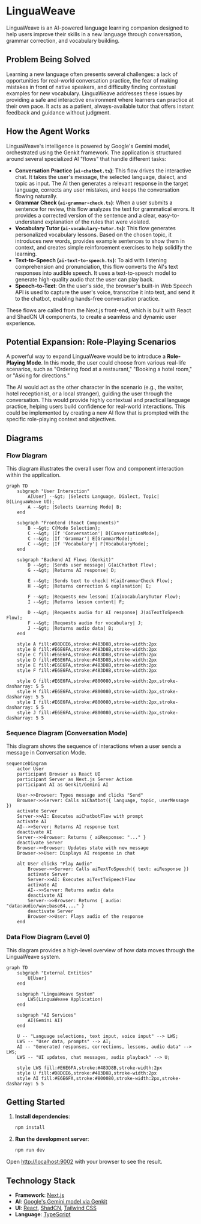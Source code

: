 # LinguaWeave

LinguaWeave is an AI-powered language learning companion designed to help users improve their skills in a new language through conversation, grammar correction, and vocabulary building.

## Problem Being Solved

Learning a new language often presents several challenges: a lack of opportunities for real-world conversation practice, the fear of making mistakes in front of native speakers, and difficulty finding contextual examples for new vocabulary. LinguaWeave addresses these issues by providing a safe and interactive environment where learners can practice at their own pace. It acts as a patient, always-available tutor that offers instant feedback and guidance without judgment.

## How the Agent Works

LinguaWeave's intelligence is powered by Google's Gemini model, orchestrated using the Genkit framework. The application is structured around several specialized AI "flows" that handle different tasks:

*   **Conversation Practice (`ai-chatbot.ts`)**: This flow drives the interactive chat. It takes the user's message, the selected language, dialect, and topic as input. The AI then generates a relevant response in the target language, corrects any user mistakes, and keeps the conversation flowing naturally.
*   **Grammar Check (`ai-grammar-check.ts`)**: When a user submits a sentence for review, this flow analyzes the text for grammatical errors. It provides a corrected version of the sentence and a clear, easy-to-understand explanation of the rules that were violated.
*   **Vocabulary Tutor (`ai-vocabulary-tutor.ts`)**: This flow generates personalized vocabulary lessons. Based on the chosen topic, it introduces new words, provides example sentences to show them in context, and creates simple reinforcement exercises to help solidify the learning.
*   **Text-to-Speech (`ai-text-to-speech.ts`)**: To aid with listening comprehension and pronunciation, this flow converts the AI's text responses into audible speech. It uses a text-to-speech model to generate high-quality audio that the user can play back.
*   **Speech-to-Text**: On the user's side, the browser's built-in Web Speech API is used to capture the user's voice, transcribe it into text, and send it to the chatbot, enabling hands-free conversation practice.

These flows are called from the Next.js front-end, which is built with React and ShadCN UI components, to create a seamless and dynamic user experience.

## Potential Expansion: Role-Playing Scenarios

A powerful way to expand LinguaWeave would be to introduce a **Role-Playing Mode**. In this mode, the user could choose from various real-life scenarios, such as "Ordering food at a restaurant," "Booking a hotel room," or "Asking for directions."

The AI would act as the other character in the scenario (e.g., the waiter, hotel receptionist, or a local stranger), guiding the user through the conversation. This would provide highly contextual and practical language practice, helping users build confidence for real-world interactions. This could be implemented by creating a new AI flow that is prompted with the specific role-playing context and objectives.

## Diagrams

### Flow Diagram

This diagram illustrates the overall user flow and component interaction within the application.

```mermaid
graph TD
    subgraph "User Interaction"
        A[User] --&gt; |Selects Language, Dialect, Topic| B(LinguaWeave UI);
        A --&gt; |Selects Learning Mode| B;
    end

    subgraph "Frontend (React Components)"
        B --&gt; C{Mode Selection};
        C --&gt; |If 'Conversation'| D[ConversationMode];
        C --&gt; |If 'Grammar'| E[GrammarMode];
        C --&gt; |If 'Vocabulary'| F[VocabularyMode];
    end

    subgraph "Backend AI Flows (Genkit)"
        D --&gt; |Sends user message| G(aiChatbot Flow);
        G --&gt; |Returns AI response| D;
        
        E --&gt; |Sends text to check| H(aiGrammarCheck Flow);
        H --&gt; |Returns correction & explanation| E;
        
        F --&gt; |Requests new lesson| I(aiVocabularyTutor Flow);
        I --&gt; |Returns lesson content| F;
        
        D --&gt; |Requests audio for AI response| J(aiTextToSpeech Flow);
        F --&gt; |Requests audio for vocabulary| J;
        J --&gt; |Returns audio data| B;
    end

    style A fill:#D8DCE6,stroke:#483D8B,stroke-width:2px
    style B fill:#E6E6FA,stroke:#483D8B,stroke-width:2px
    style C fill:#E6E6FA,stroke:#483D8B,stroke-width:2px
    style D fill:#E6E6FA,stroke:#483D8B,stroke-width:2px
    style E fill:#E6E6FA,stroke:#483D8B,stroke-width:2px
    style F fill:#E6E6FA,stroke:#483D8B,stroke-width:2px

    style G fill:#E6E6FA,stroke:#800080,stroke-width:2px,stroke-dasharray: 5 5
    style H fill:#E6E6FA,stroke:#800080,stroke-width:2px,stroke-dasharray: 5 5
    style I fill:#E6E6FA,stroke:#800080,stroke-width:2px,stroke-dasharray: 5 5
    style J fill:#E6E6FA,stroke:#800080,stroke-width:2px,stroke-dasharray: 5 5
```

### Sequence Diagram (Conversation Mode)

This diagram shows the sequence of interactions when a user sends a message in Conversation Mode.

```mermaid
sequenceDiagram
    actor User
    participant Browser as React UI
    participant Server as Next.js Server Action
    participant AI as Genkit/Gemini AI

    User->>Browser: Types message and clicks "Send"
    Browser->>Server: Calls aiChatbot({ language, topic, userMessage })
    activate Server
    Server->>AI: Executes aiChatbotFlow with prompt
    activate AI
    AI-->>Server: Returns AI response text
    deactivate AI
    Server-->>Browser: Returns { aiResponse: "..." }
    deactivate Server
    Browser->>Browser: Updates state with new message
    Browser->>User: Displays AI response in chat

    alt User clicks "Play Audio"
        Browser->>Server: Calls aiTextToSpeech({ text: aiResponse })
        activate Server
        Server->>AI: Executes aiTextToSpeechFlow
        activate AI
        AI-->>Server: Returns audio data
        deactivate AI
        Server-->>Browser: Returns { audio: "data:audio/wav;base64,..." }
        deactivate Server
        Browser->>User: Plays audio of the response
    end
```

### Data Flow Diagram (Level 0)

This diagram provides a high-level overview of how data moves through the LinguaWeave system.

```mermaid
graph TD
    subgraph "External Entities"
        U[User]
    end

    subgraph "LinguaWeave System"
        LWS(LinguaWeave Application)
    end
    
    subgraph "AI Services"
        AI(Gemini AI)
    end

    U -- "Language selections, text input, voice input" --> LWS;
    LWS -- "User data, prompts" --> AI;
    AI -- "Generated responses, corrections, lessons, audio data" --> LWS;
    LWS -- "UI updates, chat messages, audio playback" --> U;

    style LWS fill:#E6E6FA,stroke:#483D8B,stroke-width:2px
    style U fill:#D8DCE6,stroke:#483D8B,stroke-width:2px
    style AI fill:#E6E6FA,stroke:#800080,stroke-width:2px,stroke-dasharray: 5 5
```

## Getting Started

1.  **Install dependencies**:
    ```bash
    npm install
    ```

2.  **Run the development server**:
    ```bash
    npm run dev
    ```

Open [http://localhost:9002](http://localhost:9002) with your browser to see the result.

## Technology Stack

*   **Framework**: [Next.js](https://nextjs.org/)
*   **AI**: [Google's Gemini model via Genkit](https://firebase.google.com/docs/genkit)
*   **UI**: [React](https://react.dev/), [ShadCN](https://ui.shadcn.com/), [Tailwind CSS](https://tailwindcss.com/)
*   **Language**: [TypeScript](https://www.typescriptlang.org/)
